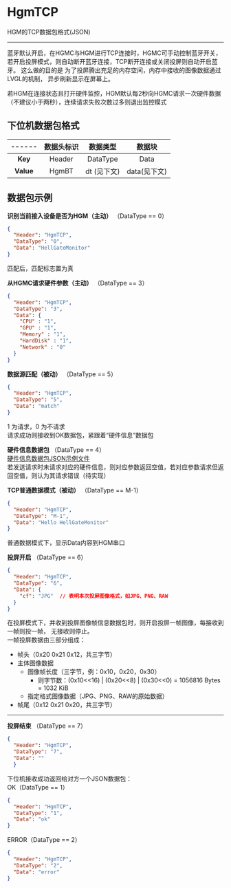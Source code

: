 ﻿# HgmTCP

HGM的TCP数据包格式(JSON)

---  

蓝牙默认开启，在HGMC与HGM进行TCP连接时，HGMC可手动控制蓝牙开关，
若开启投屏模式，则自动断开蓝牙连接，TCP断开连接或关闭投屏则自动开启蓝牙。
这么做的目的是 为了投屏腾出充足的内存空间，内存中接收的图像数据通过LVGL的机制，
异步刷新显示在屏幕上。  

若HGM在连接状态且打开硬件监控，HGM默认每2秒向HGMC请求一次硬件数据（不建议小于两秒），连续请求失败次数过多则退出监控模式  

## 下位机数据包格式

|------|数据头标识|数据类型    |数据块      |
|:----:|:-------:|:--------:|:----------:|
| **Key**|Header   |DataType  |Data        |
| **Value**|HgmBT  |dt (见下文)|data(见下文)|


## 数据包示例
**识别当前接入设备是否为HGM（主动）** （DataType == 0）
```json
{
  "Header": "HgmTCP",
  "DataType": "0",
  "Data": "HellGateMonitor"
}
```
匹配后，匹配标志置为真

**从HGMC请求硬件参数（主动）** （DataType == 3）
```json
{
  "Header": "HgmTCP",
  "DataType": "3",
  "Data": {
    "CPU" : "1",
    "GPU" : "1",
    "Memory" : "1",
    "HardDisk" : "1",
    "Network" : "0"
  }
}
```


**数据源匹配（被动）** （DataType == 5）
```json
{
  "Header": "HgmTCP",
  "DataType": "5",
  "Data": "match"
}
```

1 为请求，0 为不请求  
请求成功则接收到OK数据包，紧跟着“硬件信息”数据包

**硬件信息数据包** （DataType == 4）  
[硬件信息数据包JSON示例文件](HardwareJsonPack.json)  
若发送请求时未请求对应的硬件信息，则对应参数返回空值，若对应参数请求但返回空值，则认为其请求错误（待实现）

**TCP普通数据模式（被动）** （DataType == M-1）
```json
{
  "Header": "HgmTCP",
  "DataType": "M-1",
  "Data": "Hello HellGateMonitor"
}
```
普通数据模式下，显示Data内容到HGM串口

**投屏开启** （DataType == 6）

```json
{
  "Header": "HgmTCP",
  "DataType": "6",
  "Data": {
    "cf": "JPG"  // 表明本次投屏图像格式，如JPG、PNG、RAW
  }
}
```
在投屏模式下，并收到投屏图像帧信息数据包时，则开启投屏一帧图像，每接收到一帧则投一帧，
无接收则停止。  
一帧投屏数据由三部分组成：
- 帧头（0x20 0x21 0x12，共三字节）
- 主体图像数据
  - 图像帧长度（三字节，例：0x10，0x20，0x30）
    - 则字节数：(0x10<<16) | (0x20<<8) | (0x30<<0) = 1056816 Bytes = 1032 KiB
  - 指定格式图像数据（JPG、PNG、RAW的原始数据）
- 帧尾（0x12 0x21 0x20，共三字节）
---


**投屏结束** （DataType == 7）

```json
{
  "Header": "HgmTCP",
  "DataType": "7",
  "Data": ""
  }
```

下位机接收成功返回给对方一个JSON数据包：  
OK（DataType == 1）

```json
{
  "Header": "HgmTCP",
  "DataType": "1",
  "Data": "ok"
}
```

ERROR（DataType == 2）

```json
{
  "Header": "HgmTCP",
  "DataType": "2",
  "Data": "error"
}
```
